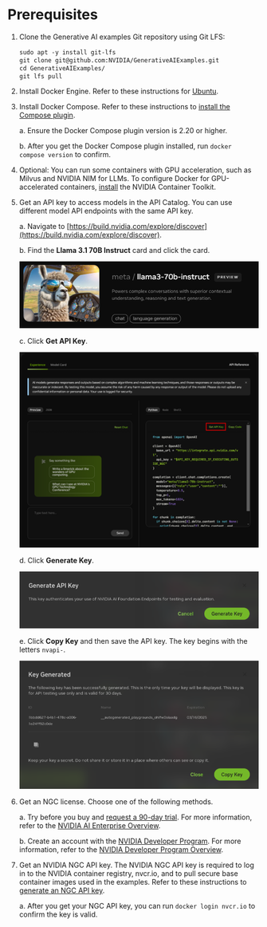<!--
  SPDX-FileCopyrightText: Copyright (c) 2023 NVIDIA CORPORATION & AFFILIATES. All rights reserved.
  SPDX-License-Identifier: Apache-2.0
-->

# Prerequisites

1. Clone the Generative AI examples Git repository using Git LFS:

    ```console
    sudo apt -y install git-lfs
    git clone git@github.com:NVIDIA/GenerativeAIExamples.git
    cd GenerativeAIExamples/
    git lfs pull
    ```

2. Install Docker Engine. Refer to these instructions for [Ubuntu](https://docs.docker.com/engine/install/ubuntu/).

3. Install Docker Compose. Refer to these instructions to [install the Compose plugin](https://docs.docker.com/compose/install/linux/).

    a. Ensure the Docker Compose plugin version is 2.20 or higher.

    b. After you get the Docker Compose plugin installed, run `docker compose version` to confirm.
  
4. Optional: You can run some containers with GPU acceleration, such as Milvus and NVIDIA NIM for LLMs. To configure Docker for GPU-accelerated containers, [install](https://docs.nvidia.com/datacenter/cloud-native/container-toolkit/latest/install-guide.html) the NVIDIA Container Toolkit.

5. Get an API key to access models in the API Catalog. You can use different model API endpoints with the same API key.

    a. Navigate to [https://build.nvidia.com/explore/discover](https://build.nvidia.com/explore/discover).

    b. Find the **Llama 3.1 70B Instruct** card and click the card.

    ![Llama 3 70B Instruct model card](images/llama3-70b-instruct-model-card.png)

    c. Click **Get API Key**.

    ![API section of the model page.](images/llama3-70b-instruct-get-api-key.png)

    d. Click **Generate Key**.

    ![Generate key window.](images/api-catalog-generate-api-key.png)

    e. Click **Copy Key** and then save the API key. The key begins with the letters ``nvapi-``.

    ![Key Generated window.](images/key-generated.png)

6. Get an NGC license. Choose one of the following methods.

    a. Try before you buy and [request a 90-day trial](https://enterpriseproductregistration.nvidia.com/?LicType=EVAL&ProductFamily=NVAIEnterprise). For more information, refer to the [NVIDIA AI Enterprise Overview](https://www.nvidia.com/en-us/data-center/products/ai-enterprise/).

    b. Create an account with the [NVIDIA Developer Program](https://developer.nvidia.com/login). For more information, refer to the [NVIDIA Developer Program Overview](https://developer.nvidia.com/developer-program).

7. Get an NVIDIA NGC API key. The NVIDIA NGC API key is required to log in to the NVIDIA container registry, nvcr.io, and to pull secure base container images used in the examples. Refer to these instructions to [generate an NGC API key](https://docs.nvidia.com/ngc/gpu-cloud/ngc-user-guide/index.html#generating-api-key).

    a. After you get your NGC API key, you can run `docker login nvcr.io` to confirm the key is valid.
